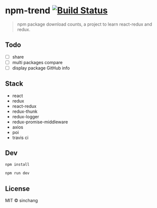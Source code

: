 # npm-trend [![Build Status](https://travis-ci.org/sinchang/npm-trend.svg?branch=master)](https://travis-ci.org/sinchang/npm-trend)

> npm package download counts, a project to learn react-redux and redux.

## Todo

- [ ] share
- [ ] multi packages compare
- [ ] display package GitHub info

## Stack

- react
- redux
- react-redux 
- redux-thunk
- redux-logger
- redux-promise-middleware
- axios
- poi
- travis ci  

## Dev

```bash
npm install

npm run dev
```

## License

MIT &copy; sinchang
